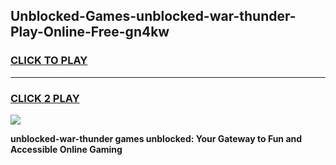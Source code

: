 
## Unblocked-Games-unblocked-war-thunder-Play-Online-Free-gn4kw
<h3>
<a href="https://premium76.site?title=unblocked-war-thunder&ref=26A">CLICK TO PLAY</a></h3>
<hr>

<h3>
<a href="https://premium76.site?title=unblocked-war-thunder&ref=26A">CLICK 2 PLAY</a>
  
</h3>

<a href="https://premium76.site?title=unblocked-war-thunder&ref=26A"><img src="https://clearcache.store/games.png"></a>


**unblocked-war-thunder games unblocked: Your Gateway to Fun and Accessible Online Gaming**
